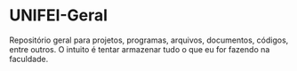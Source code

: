 # UNIFEI-Geral
Repositório geral para projetos, programas, arquivos, documentos, códigos, entre outros.
O intuito é tentar armazenar tudo o que eu for fazendo na faculdade.
